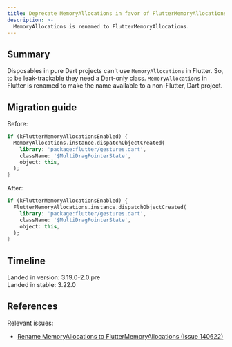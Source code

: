 ```yaml
---
title: Deprecate MemoryAllocations in favor of FlutterMemoryAllocations
description: >-
  MemoryAllocations is renamed to FlutterMemoryAllocations.
---
```


## Summary

Disposables in pure Dart projects can't use `MemoryAllocations` in Flutter. 
So, to be leak-trackable they need a Dart-only class.
`MemoryAllocations` in Flutter is renamed to make the name
available to a non-Flutter, Dart project.

## Migration guide

Before:

```dart 
if (kFlutterMemoryAllocationsEnabled) {
  MemoryAllocations.instance.dispatchObjectCreated(
    library: 'package:flutter/gestures.dart',
    className: '$MultiDragPointerState',
    object: this,
  );
}
```

After:

```dart 
if (kFlutterMemoryAllocationsEnabled) {
  FlutterMemoryAllocations.instance.dispatchObjectCreated(
    library: 'package:flutter/gestures.dart',
    className: '$MultiDragPointerState',
    object: this,
  );
}
```

## Timeline

Landed in version: 3.19.0-2.0.pre<br>
Landed in stable: 3.22.0

## References

Relevant issues:

* [Rename MemoryAllocations to FlutterMemoryAllocations (Issue 140622)][]

[Rename MemoryAllocations to FlutterMemoryAllocations (Issue 140622)]: {{site.repo.flutter}}issues/140622
